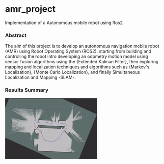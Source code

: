 # amr_project
Implementation of a Autonomous mobile robot using Ros2

### Abstract
The aim of this project is to develop an autonomous navigation mobile robot (AMR) using Robot Operating System (ROS2), starting from building and controlling the robot intro developing an odometry motion model using sensor fusion algorithms using the {Extended Kalman Filter}, then exploring mapping and localization techniques and algorithms such as {Markov's Localization}, {Monte Carlo Localization},
    and finally Simultaneous Localization and Mapping -SLAM-.

### Results Summary 
<!-- ![Alt text](result_images/SLAM_result.png) -->
<img src="result_images/SLAM_result.png" alt="Alt text" width="300">